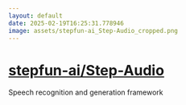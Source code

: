 ```yaml
---
layout: default
date: 2025-02-19T16:25:31.778946
image: assets/stepfun-ai_Step-Audio_cropped.png
---
```


# [stepfun-ai/Step-Audio](https://github.com/stepfun-ai/Step-Audio)

Speech recognition and generation framework
